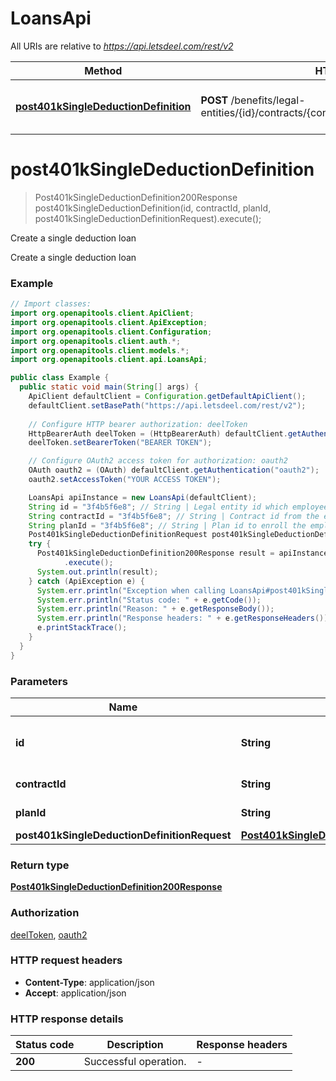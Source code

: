 # LoansApi

All URIs are relative to *https://api.letsdeel.com/rest/v2*

| Method | HTTP request | Description |
|------------- | ------------- | -------------|
| [**post401kSingleDeductionDefinition**](LoansApi.md#post401kSingleDeductionDefinition) | **POST** /benefits/legal-entities/{id}/contracts/{contract_id}/plans/{plan_id}/deductions | Create a single deduction loan |


<a id="post401kSingleDeductionDefinition"></a>
# **post401kSingleDeductionDefinition**
> Post401kSingleDeductionDefinition200Response post401kSingleDeductionDefinition(id, contractId, planId, post401kSingleDeductionDefinitionRequest).execute();

Create a single deduction loan

Create a single deduction loan

### Example
```java
// Import classes:
import org.openapitools.client.ApiClient;
import org.openapitools.client.ApiException;
import org.openapitools.client.Configuration;
import org.openapitools.client.auth.*;
import org.openapitools.client.models.*;
import org.openapitools.client.api.LoansApi;

public class Example {
  public static void main(String[] args) {
    ApiClient defaultClient = Configuration.getDefaultApiClient();
    defaultClient.setBasePath("https://api.letsdeel.com/rest/v2");
    
    // Configure HTTP bearer authorization: deelToken
    HttpBearerAuth deelToken = (HttpBearerAuth) defaultClient.getAuthentication("deelToken");
    deelToken.setBearerToken("BEARER TOKEN");

    // Configure OAuth2 access token for authorization: oauth2
    OAuth oauth2 = (OAuth) defaultClient.getAuthentication("oauth2");
    oauth2.setAccessToken("YOUR ACCESS TOKEN");

    LoansApi apiInstance = new LoansApi(defaultClient);
    String id = "3f4b5f6e8"; // String | Legal entity id which employee/contract belongs
    String contractId = "3f4b5f6e8"; // String | Contract id from the employee
    String planId = "3f4b5f6e8"; // String | Plan id to enroll the employee into
    Post401kSingleDeductionDefinitionRequest post401kSingleDeductionDefinitionRequest = new Post401kSingleDeductionDefinitionRequest(); // Post401kSingleDeductionDefinitionRequest | 
    try {
      Post401kSingleDeductionDefinition200Response result = apiInstance.post401kSingleDeductionDefinition(id, contractId, planId, post401kSingleDeductionDefinitionRequest)
            .execute();
      System.out.println(result);
    } catch (ApiException e) {
      System.err.println("Exception when calling LoansApi#post401kSingleDeductionDefinition");
      System.err.println("Status code: " + e.getCode());
      System.err.println("Reason: " + e.getResponseBody());
      System.err.println("Response headers: " + e.getResponseHeaders());
      e.printStackTrace();
    }
  }
}
```

### Parameters

| Name | Type | Description  | Notes |
|------------- | ------------- | ------------- | -------------|
| **id** | **String**| Legal entity id which employee/contract belongs | |
| **contractId** | **String**| Contract id from the employee | |
| **planId** | **String**| Plan id to enroll the employee into | |
| **post401kSingleDeductionDefinitionRequest** | [**Post401kSingleDeductionDefinitionRequest**](Post401kSingleDeductionDefinitionRequest.md)|  | |

### Return type

[**Post401kSingleDeductionDefinition200Response**](Post401kSingleDeductionDefinition200Response.md)

### Authorization

[deelToken](../README.md#deelToken), [oauth2](../README.md#oauth2)

### HTTP request headers

 - **Content-Type**: application/json
 - **Accept**: application/json

### HTTP response details
| Status code | Description | Response headers |
|-------------|-------------|------------------|
| **200** | Successful operation. |  -  |

